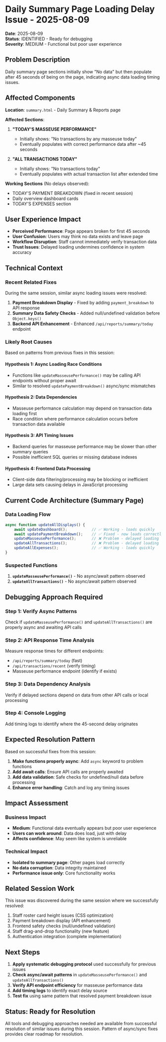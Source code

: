 # Daily Summary Page Loading Delay Issue - 2025-08-09

**Date**: 2025-08-09  
**Status**: IDENTIFIED - Ready for debugging  
**Severity**: MEDIUM - Functional but poor user experience  

## Problem Description
Daily summary page sections initially show "No data" but then populate after 45 seconds of being on the page, indicating async data loading timing issues.

## Affected Components
**Location**: `summary.html` - Daily Summary & Reports page

**Affected Sections**:
1. **"TODAY'S MASSEUSE PERFORMANCE"**
   - Initially shows: "No transactions by any masseuse today"
   - Eventually populates with correct performance data after ~45 seconds

2. **"ALL TRANSACTIONS TODAY"**
   - Initially shows: "No transactions today"
   - Eventually populates with actual transaction list after extended time

**Working Sections** (No delays observed):
- TODAY'S PAYMENT BREAKDOWN (fixed in recent session)
- Daily overview dashboard cards
- TODAY'S EXPENSES section

## User Experience Impact
- **Perceived Performance**: Page appears broken for first 45 seconds
- **User Confusion**: Users may think no data exists and leave page
- **Workflow Disruption**: Staff cannot immediately verify transaction data
- **Trust Issues**: Delayed loading undermines confidence in system accuracy

## Technical Context

### Recent Related Fixes
During the same session, similar async loading issues were resolved:
1. **Payment Breakdown Display** - Fixed by adding `payment_breakdown` to API response
2. **Summary Data Safety Checks** - Added null/undefined validation before `Object.keys()`
3. **Backend API Enhancement** - Enhanced `/api/reports/summary/today` endpoint

### Likely Root Causes
Based on patterns from previous fixes in this session:

#### Hypothesis 1: Async Loading Race Conditions
- Functions like `updateMasseusePerformance()` may be calling API endpoints without proper await
- Similar to resolved `updatePaymentBreakdown()` async/sync mismatches

#### Hypothesis 2: Data Dependencies
- Masseuse performance calculation may depend on transaction data loading first
- Race condition where performance calculation occurs before transaction data available

#### Hypothesis 3: API Timing Issues
- Backend queries for masseuse performance may be slower than other summary queries
- Possible inefficient SQL queries or missing database indexes

#### Hypothesis 4: Frontend Data Processing
- Client-side data filtering/processing may be blocking or inefficient
- Large data sets causing delays in JavaScript processing

## Current Code Architecture (Summary Page)

### Data Loading Flow
```javascript
async function updateAllDisplays() {
    await updateDashboard();           // ✅ Working - loads quickly
    await updatePaymentBreakdown();    // ✅ Fixed - now loads correctly
    updateMasseusePerformance();       // ❌ Problem - delayed loading
    updateAllTransactions();           // ❌ Problem - delayed loading  
    updateAllExpenses();               // ✅ Working - loads quickly
}
```

### Suspected Functions
1. **`updateMasseusePerformance()`** - No async/await pattern observed
2. **`updateAllTransactions()`** - No async/await pattern observed

## Debugging Approach Required

### Step 1: Verify Async Patterns
Check if `updateMasseusePerformance()` and `updateAllTransactions()` are properly async and awaiting API calls

### Step 2: API Response Time Analysis
Measure response times for different endpoints:
- `/api/reports/summary/today` (fast)
- `/api/transactions/recent` (verify timing)
- Masseuse performance endpoint (identify if exists)

### Step 3: Data Dependency Analysis
Verify if delayed sections depend on data from other API calls or local processing

### Step 4: Console Logging
Add timing logs to identify where the 45-second delay originates

## Expected Resolution Pattern
Based on successful fixes from this session:

1. **Make functions properly async**: Add `async` keyword to problem functions
2. **Add await calls**: Ensure API calls are properly awaited
3. **Add data validation**: Safe checks for undefined/null data before processing
4. **Enhance error handling**: Catch and log any timing issues

## Impact Assessment

### Business Impact
- **Medium**: Functional data eventually appears but poor user experience
- **Users can work around**: Data does load, just with delay
- **Affects confidence**: May seem like system is unreliable

### Technical Impact
- **Isolated to summary page**: Other pages load correctly
- **No data corruption**: Data integrity maintained
- **Performance issue only**: Core functionality works

## Related Session Work
This issue was discovered during the same session where we successfully resolved:
1. Staff roster card height issues (CSS optimization)
2. Payment breakdown display (API enhancement)
3. Frontend safety checks (null/undefined validation)
4. Staff drag-and-drop functionality (new feature)
5. Authentication integration (complete implementation)

## Next Steps
1. **Apply systematic debugging protocol** used successfully for previous issues
2. **Check async/await patterns** in `updateMasseusePerformance()` and `updateAllTransactions()`
3. **Verify API endpoint efficiency** for masseuse performance data
4. **Add timing logs** to identify exact delay source
5. **Test fix** using same pattern that resolved payment breakdown issue

## Status: Ready for Resolution
All tools and debugging approaches needed are available from successful resolution of similar issues during this session. Pattern of async/sync fixes provides clear roadmap for resolution.
